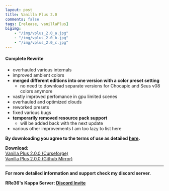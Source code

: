 ```yaml
---
layout: post
title: Vanilla Plus 2.0
comments: false
tags: [release, vanillaPlus]
bigimg: 
    - "/img/vplus_2.0_a.jpg"
    - "/img/vplus_2.0_b.jpg"
    - "/img/vplus_2.0_c.jpg"
---
```


#### Complete Rewrite

* overhauled various internals
* improved ambient colors
* **merged different editions into one version with a color preset setting**
  * no need to download separate versions for Chocapic and Seus v08 colors anymore
* vastly improved perfomance in gpu limited scenes
* overhauled and optimized clouds
* reworked presets
* fixed various bugs
* **temporarily removed resource pack support**
  * will be added back with the next update
* various other improvements I am too lazy to list here

**By downloading you agree to the terms of use as detailed [here](https://rre36.github.io/glProjectsWeb/license/).**

**Download:**<br>
[Vanilla Plus 2.0.0 (Curseforge)](https://www.curseforge.com/minecraft/customization/vanilla-plus-shader/files/2836980) <br>
[Vanilla Plus 2.0.0 (Github Mirror)](https://github.com/rre36/glsl_vplus/releases/download/v2.0.0/VPlus_v2.0.0.zip)

***

**For more detailed information and support check my discord server.**

**RRe36's Kappa Server: [Discord Invite](https://discord.gg/y5xzQ6H)**